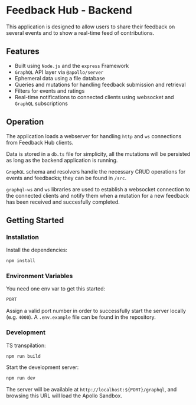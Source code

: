 # Feedback Hub - Backend

This application is designed to allow users to share their feedback on several events and to show a real-time feed of contributions.

## Features

- Built using `Node.js` and the `express` Framework
- `GraphQL` API layer via `@apollo/server`
- Ephemeral data using a file database
- Queries and mutations for handling feedback submission and retrieval
- Filters for events and ratings
- Real-time notifications to connected clients using websocket and `GraphQL` subscriptions

## Operation

The application loads a webserver for handling `http` and `ws` connections from Feedback Hub clients.

Data is stored in a `db.ts` file for simplicity, all the mutations will be persisted as long as the backend application is running.

`GraphQL` schema and resolvers handle the necessary CRUD operations for events and feedbacks; they can be found in `/src`.

`graphql-ws` and `ws` libraries are used to establish a websocket connection to the connected clients and notify them when a mutation for a new feedback has been received and succesfully completed.

## Getting Started

### Installation

Install the dependencies:

```bash
npm install
```

### Environment Variables

You need one env var to get this started:

```bash
PORT
```

Assign a valid port number in order to successfully start the server locally (e.g. `4000`).
A `.env.example` file can be found in the repository.

### Development

TS transpilation:

```bash
npm run build
```

Start the development server:

```bash
npm run dev
```

The server will be available at `http://localhost:${PORT}/graphql`, and browsing this URL will load the Apollo Sandbox.
